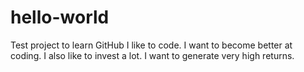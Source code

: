 # hello-world
Test project to learn GitHub
I like to code.
I want to become better at coding.
I also like to invest a lot.
I want to generate very high returns.
